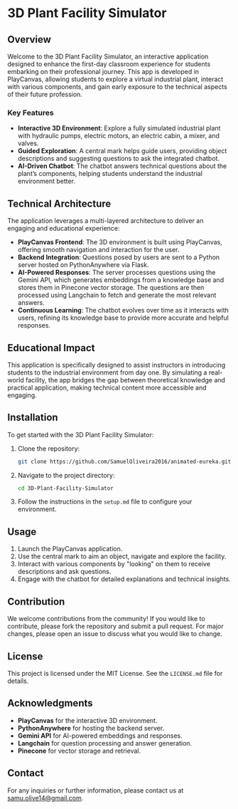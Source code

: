 
# 3D Plant Facility Simulator

## Overview

Welcome to the 3D Plant Facility Simulator, an interactive application designed to enhance the first-day classroom experience for students embarking on their professional journey. This app is developed in PlayCanvas, allowing students to explore a virtual industrial plant, interact with various components, and gain early exposure to the technical aspects of their future profession.

### Key Features

- **Interactive 3D Environment**: Explore a fully simulated industrial plant with hydraulic pumps, electric motors, an electric cabin, a mixer, and valves.
- **Guided Exploration**: A central mark helps guide users, providing object descriptions and suggesting questions to ask the integrated chatbot.
- **AI-Driven Chatbot**: The chatbot answers technical questions about the plant’s components, helping students understand the industrial environment better.

## Technical Architecture

The application leverages a multi-layered architecture to deliver an engaging and educational experience:

- **PlayCanvas Frontend**: The 3D environment is built using PlayCanvas, offering smooth navigation and interaction for the user.
- **Backend Integration**: Questions posed by users are sent to a Python server hosted on PythonAnywhere via Flask.
- **AI-Powered Responses**: The server processes questions using the Gemini API, which generates embeddings from a knowledge base and stores them in Pinecone vector storage. The questions are then processed using Langchain to fetch and generate the most relevant answers.
- **Continuous Learning**: The chatbot evolves over time as it interacts with users, refining its knowledge base to provide more accurate and helpful responses.

## Educational Impact

This application is specifically designed to assist instructors in introducing students to the industrial environment from day one. By simulating a real-world facility, the app bridges the gap between theoretical knowledge and practical application, making technical content more accessible and engaging.

## Installation

To get started with the 3D Plant Facility Simulator:

1. Clone the repository:
    ```bash
    git clone https://github.com/SamuelOliveira2016/animated-eureka.git
    ```
2. Navigate to the project directory:
    ```bash
    cd 3D-Plant-Facility-Simulator
    ```
3. Follow the instructions in the `setup.md` file to configure your environment.

## Usage

1. Launch the PlayCanvas application.
2. Use the central mark to aim an object, navigate and explore the facility.
3. Interact with various components by "looking" on them to receive descriptions and ask questions.
4. Engage with the chatbot for detailed explanations and technical insights.

## Contribution

We welcome contributions from the community! If you would like to contribute, please fork the repository and submit a pull request. For major changes, please open an issue to discuss what you would like to change.

## License

This project is licensed under the MIT License. See the `LICENSE.md` file for details.

## Acknowledgments

- **PlayCanvas** for the interactive 3D environment.
- **PythonAnywhere** for hosting the backend server.
- **Gemini API** for AI-powered embeddings and responses.
- **Langchain** for question processing and answer generation.
- **Pinecone** for vector storage and retrieval.

## Contact

For any inquiries or further information, please contact us at samu.olive14@gmail.com.
